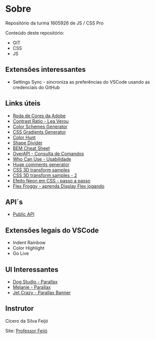# Sobre
Repositório da turma 1605926 de JS / CSS Pro

Conteúdo deste repositório:

* GIT
* CSS
* JS

## Extensões interessantes
* Settings Sync - sincroniza as preferências do VSCode usando as credenciais do GitHub


## Links úteis
* [Roda de Cores da Adobe](https://color.adobe.com/pt/create/color-wheel)
* [Contrast Ratio - Lea Verou](https://contrast-ratio.com/)
* [Color Schemes Generator](https://coolors.co/)
* [CSS Gradients Generator](https://cssgradient.io/)
* [Color Hunt](https://colorhunt.co/)
* [Shape Divider](https://www.shapedivider.app/)
* [BEM Cheat Sheet](https://9elements.com/bem-cheat-sheet/)
* [OverAPI - Consulta de Comandos](https://overapi.com/)
* [Who Can Use - Usabilidade](https://whocanuse.com/)
* [Huge comments generator](https://codepen.io/sakri/pen/Iklgx)
* [CSS 3D transform samples](https://polypane.app/css-3d-transform-examples/)
* [CSS 3D transform samples - 2](https://1stwebdesigner.com/css-effects/)
* [Efeito Neon em CSS - passo a passo](https://css-tricks.com/how-to-create-neon-text-with-css/)
* [Flex Froggy - aprenda Display Flex jogando](http://flexboxfroggy.com/#pt-br)

## API´s
* [Public API](https://github.com/public-apis/public-apis)


## Extensões legais do VSCode
* Indent Rainbow
* Color Highlight
* Go Live

## UI Interessantes
* [Dog Studio - Parallax](https://dogstudio.co/)
* [Melanie - Parallax](http://melanie-f.com/en/)
* [Jet Crazy - Parallax Banner](https://jetcrazy.com.br/)

## Instrutor
Cícero da Silva Feijó

Site: [Professor Feijó](http://professorfeijo.com.br)

